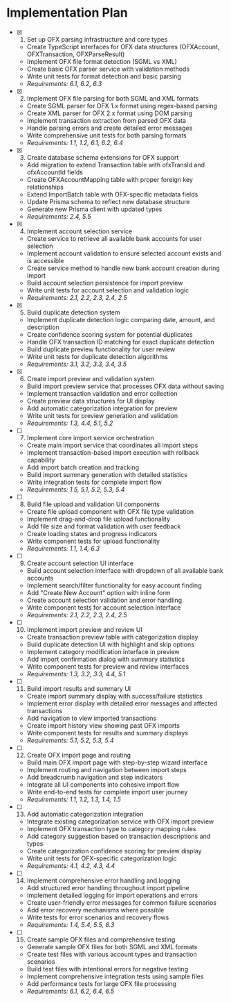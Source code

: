 # Implementation Plan

- [x] 1. Set up OFX parsing infrastructure and core types

  - Create TypeScript interfaces for OFX data structures (OFXAccount, OFXTransaction, OFXParseResult)
  - Implement OFX file format detection (SGML vs XML)
  - Create basic OFX parser service with validation methods
  - Write unit tests for format detection and basic parsing
  - _Requirements: 6.1, 6.2, 6.3_

- [x] 2. Implement OFX file parsing for both SGML and XML formats

  - Create SGML parser for OFX 1.x format using regex-based parsing
  - Create XML parser for OFX 2.x format using DOM parsing
  - Implement transaction extraction from parsed OFX data
  - Handle parsing errors and create detailed error messages
  - Write comprehensive unit tests for both parsing formats
  - _Requirements: 1.1, 1.2, 6.1, 6.2, 6.4_

- [x] 3. Create database schema extensions for OFX support

  - Add migration to extend Transaction table with ofxTransId and ofxAccountId fields
  - Create OFXAccountMapping table with proper foreign key relationships
  - Extend ImportBatch table with OFX-specific metadata fields
  - Update Prisma schema to reflect new database structure
  - Generate new Prisma client with updated types
  - _Requirements: 2.4, 5.5_

- [x] 4. Implement account selection service

  - Create service to retrieve all available bank accounts for user selection
  - Implement account validation to ensure selected account exists and is accessible
  - Create service method to handle new bank account creation during import
  - Build account selection persistence for import preview
  - Write unit tests for account selection and validation logic
  - _Requirements: 2.1, 2.2, 2.3, 2.4, 2.5_

- [x] 5. Build duplicate detection system

  - Implement duplicate detection logic comparing date, amount, and description
  - Create confidence scoring system for potential duplicates
  - Handle OFX transaction ID matching for exact duplicate detection
  - Build duplicate preview functionality for user review
  - Write unit tests for duplicate detection algorithms
  - _Requirements: 3.1, 3.2, 3.3, 3.4, 3.5_

- [x] 6. Create import preview and validation system

  - Build import preview service that processes OFX data without saving
  - Implement transaction validation and error collection
  - Create preview data structures for UI display
  - Add automatic categorization integration for preview
  - Write unit tests for preview generation and validation
  - _Requirements: 1.3, 4.4, 5.1, 5.2_

- [ ] 7. Implement core import service orchestration

  - Create main import service that coordinates all import steps
  - Implement transaction-based import execution with rollback capability
  - Add import batch creation and tracking
  - Build import summary generation with detailed statistics
  - Write integration tests for complete import flow
  - _Requirements: 1.5, 5.1, 5.2, 5.3, 5.4_

- [ ] 8. Build file upload and validation UI components

  - Create file upload component with OFX file type validation
  - Implement drag-and-drop file upload functionality
  - Add file size and format validation with user feedback
  - Create loading states and progress indicators
  - Write component tests for upload functionality
  - _Requirements: 1.1, 1.4, 6.3_

- [ ] 9. Create account selection UI interface

  - Build account selection interface with dropdown of all available bank accounts
  - Implement search/filter functionality for easy account finding
  - Add "Create New Account" option with inline form
  - Create account selection validation and error handling
  - Write component tests for account selection interface
  - _Requirements: 2.1, 2.2, 2.3, 2.4, 2.5_

- [ ] 10. Implement import preview and review UI

  - Create transaction preview table with categorization display
  - Build duplicate detection UI with highlight and skip options
  - Implement category modification interface in preview
  - Add import confirmation dialog with summary statistics
  - Write component tests for preview and review interfaces
  - _Requirements: 1.3, 3.2, 3.3, 4.4, 5.1_

- [ ] 11. Build import results and summary UI

  - Create import summary display with success/failure statistics
  - Implement error display with detailed error messages and affected transactions
  - Add navigation to view imported transactions
  - Create import history view showing past OFX imports
  - Write component tests for results and summary displays
  - _Requirements: 5.1, 5.2, 5.3, 5.4_

- [ ] 12. Create OFX import page and routing

  - Build main OFX import page with step-by-step wizard interface
  - Implement routing and navigation between import steps
  - Add breadcrumb navigation and step indicators
  - Integrate all UI components into cohesive import flow
  - Write end-to-end tests for complete import user journey
  - _Requirements: 1.1, 1.2, 1.3, 1.4, 1.5_

- [ ] 13. Add automatic categorization integration

  - Integrate existing categorization service with OFX import preview
  - Implement OFX transaction type to category mapping rules
  - Add category suggestion based on transaction descriptions and types
  - Create categorization confidence scoring for preview display
  - Write unit tests for OFX-specific categorization logic
  - _Requirements: 4.1, 4.2, 4.3, 4.4_

- [ ] 14. Implement comprehensive error handling and logging

  - Add structured error handling throughout import pipeline
  - Implement detailed logging for import operations and errors
  - Create user-friendly error messages for common failure scenarios
  - Add error recovery mechanisms where possible
  - Write tests for error scenarios and recovery flows
  - _Requirements: 1.4, 5.4, 5.5, 6.3_

- [ ] 15. Create sample OFX files and comprehensive testing
  - Generate sample OFX files for both SGML and XML formats
  - Create test files with various account types and transaction scenarios
  - Build test files with intentional errors for negative testing
  - Implement comprehensive integration tests using sample files
  - Add performance tests for large OFX file processing
  - _Requirements: 6.1, 6.2, 6.4, 6.5_
